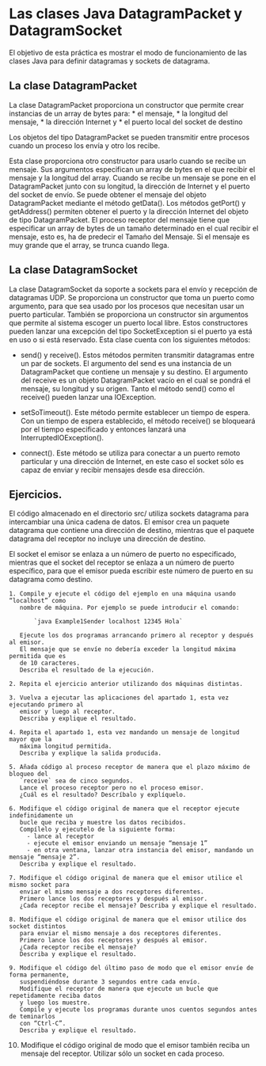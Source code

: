 # Las clases Java DatagramPacket y DatagramSocket

El objetivo de esta práctica es mostrar el modo de funcionamiento de las
clases Java para definir datagramas y sockets de datagrama.

## La clase DatagramPacket

  La clase DatagramPacket proporciona un constructor que permite crear instancias de
  un array de bytes para: 
    * el mensaje, 
    * la longitud del mensaje, 
    * la dirección Internet y 
    * el puerto local del socket de destino

  Los objetos del tipo DatagramPacket se pueden transmitir entre procesos cuando un
  proceso los envía y otro los recibe.

  Esta clase proporciona otro constructor para usarlo cuando se recibe un mensaje. 
  Sus argumentos especifican un array de bytes en el que recibir el mensaje y 
  la longitud del array. 
  Cuando se recibe un mensaje se pone en el DatagramPacket junto con su longitud,
  la dirección de Internet y el puerto del socket de envío.
  Se puede obtener el mensaje del objeto DatagramPacket mediante el método getData().
  Los métodos getPort() y getAddress() permiten obtener el puerto y la dirección
  Internet del objeto de tipo DatagramPacket.
  El proceso receptor del mensaje tiene que especificar un array de bytes de un tamaño
  determinado en el cual recibir el mensaje, esto es, ha de predecir el Tamaño del Mensaje. 
  Si el mensaje es muy grande que el array, se trunca cuando llega. 

## La clase DatagramSocket

  La clase DatagramSocket da soporte a sockets para el envío y recepción de datagramas UDP.
  Se proporciona un constructor que toma un puerto como argumento, para que sea
  usado por los procesos que necesitan usar un puerto particular. 
  También se proporciona un constructor sin argumentos que permite al sistema escoger un 
  puerto local libre. 
  Estos constructores pueden lanzar una excepción del tipo SocketException si el puerto ya
  está en uso o si está reservado.
  Esta clase cuenta con los siguientes métodos:

  * send() y receive().
    Estos métodos permiten transmitir datagramas entre un par de sockets. 
    El argumento del send es una instancia de un DatagramPacket que contiene un mensaje
    y su destino. 
    El argumento del receive es un objeto DatagramPacket vacío en el cual se pondrá el mensaje, 
    su longitud y su origen. 
    Tanto el método send() como el receive() pueden lanzar una IOException.
 
  * setSoTimeout().
    Este método permite establecer un tiempo de espera. 
    Con un tiempo de espera establecido, el método receive() se bloqueará por el tiempo 
    especificado y entonces lanzará una InterruptedIOException().

  * connect().
    Este método se utiliza para conectar a un puerto remoto particular y una dirección
    de Internet, en este caso el socket sólo es capaz de enviar y recibir mensajes desde
    esa dirección.

## Ejercicios.

  El código almacenado en el directorio src/ utiliza sockets datagrama para intercambiar 
  una única cadena de datos. 
  El emisor crea un paquete datagrama que contiene una dirección de destino, mientras que 
  el paquete datagrama del receptor no incluye una dirección de destino.

  El socket el emisor se enlaza a un número de puerto no especificado, mientras que el
  socket del receptor se enlaza a un número de puerto específico, para que el emisor pueda
  escribir este número de puerto en su datagrama como destino.

    1. Compile y ejecute el código del ejemplo en una máquina usando “localhost” como
       nombre de máquina. Por ejemplo se puede introducir el comando:
    
           `java Example1Sender localhost 12345 Hola`
  
       Ejecute los dos programas arrancando primero al receptor y después al emisor. 
       El mensaje que se envíe no debería exceder la longitud máxima permitida que es 
       de 10 caracteres.
       Describa el resultado de la ejecución.
  
    2. Repita el ejercicio anterior utilizando dos máquinas distintas. 
  
    3. Vuelva a ejecutar las aplicaciones del apartado 1, esta vez ejecutando primero al
       emisor y luego al receptor.
       Describa y explique el resultado.
  
    4. Repita el apartado 1, esta vez mandando un mensaje de longitud mayor que la
       máxima longitud permitida.
       Describa y explique la salida producida.
  
    5. Añada código al proceso receptor de manera que el plazo máximo de bloqueo del
       `receive` sea de cinco segundos. 
       Lance el proceso receptor pero no el proceso emisor.
       ¿Cuál es el resultado? Descríbalo y explíquelo.
  
    6. Modifique el código original de manera que el receptor ejecute indefinidamente un
       bucle que reciba y muestre los datos recibidos. 
       Compílelo y ejecutelo de la siguiente forma:
         - lance al receptor
         - ejecute el emisor enviando un mensaje “mensaje 1”
         - en otra ventana, lanzar otra instancia del emisor, mandando un mensaje “mensaje 2”.
       Describa y explique el resultado.
  
    7. Modifique el código original de manera que el emisor utilice el mismo socket para
       enviar el mismo mensaje a dos receptores diferentes. 
       Primero lance los dos receptores y después al emisor. 
       ¿Cada receptor recibe el mensaje? Describa y explique el resultado.
  
    8. Modifique el código original de manera que el emisor utilice dos socket distintos
       para enviar el mismo mensaje a dos receptores diferentes. 
       Primero lance los dos receptores y después al emisor. 
       ¿Cada receptor recibe el mensaje? 
       Describa y explique el resultado.
  
    9. Modifique el código del último paso de modo que el emisor envíe de forma permanente,
       suspendiéndose durante 3 segundos entre cada envío.
       Modifique el receptor de manera que ejecute un bucle que repetidamente reciba datos
       y luego los muestre.
       Compile y ejecute los programas durante unos cuentos segundos antes de teminarlos
       con “Ctrl-C”.
       Describa y explique el resultado.
  
   10. Modifique el código original de modo que el emisor también reciba un mensaje del
       receptor. Utilizar sólo un socket en cada proceso. 
